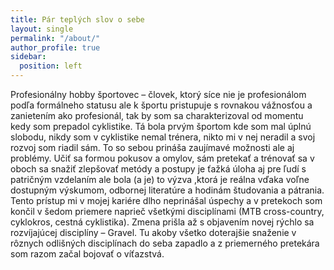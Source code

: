 ```yaml
---
title: Pár teplých slov o sebe
layout: single
permalink: "/about/"
author_profile: true
sidebar:
  position: left
---
```

Profesionálny hobby športovec – človek, ktorý síce nie je profesionálom podľa formálneho statusu ale k športu pristupuje s rovnakou vážnosťou a zanietením ako profesionál, tak by som sa charakterizoval od momentu kedy som prepadol cyklistike. Tá bola prvým športom kde som mal úplnú slobodu, nikdy som v cyklistike nemal trénera, nikto mi v nej neradil a svoj rozvoj som riadil sám.
To so sebou prináša zaujímavé možnosti ale aj problémy. Učiť sa formou pokusov a omylov, sám pretekať a trénovať sa v oboch sa snažiť zlepšovať metódy a postupy je ťažká úloha aj pre ľudí s patričným vzdelaním ale bola (a je) to výzva ,ktorá je reálna vďaka voľne dostupným výskumom, odbornej literatúre a hodinám študovania a pátrania. Tento prístup mi v mojej kariére dlho neprinášal úspechy a v pretekoch som končil v šedom priemere naprieč všetkými disciplínami (MTB cross-country, cyklokros, cestná cyklistika).
Zmena prišla až s objavením novej rýchlo sa rozvíjajúcej disciplíny – Gravel. Tu akoby všetko doterajšie snaženie v rôznych odlišných disciplínach do seba zapadlo a z priemerného pretekára som razom začal bojovať o víťazstvá. 
